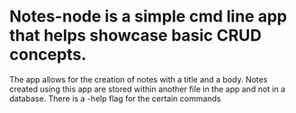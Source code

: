 # Notes-node is a simple cmd line app that helps showcase basic CRUD concepts. 

The app allows for the creation of notes with a title and a body. 
Notes created using this app are stored within another file in the app and not in a database.
There is a -help flag for the certain commands
